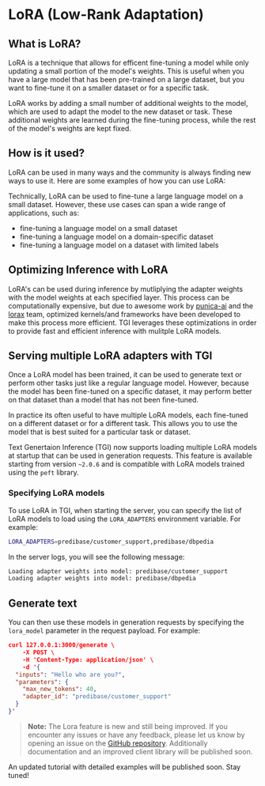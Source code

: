 # LoRA (Low-Rank Adaptation)

## What is LoRA?

LoRA is a technique that allows for efficent fine-tuning a model while only updating a small portion of the model's weights. This is useful when you have a large model that has been pre-trained on a large dataset, but you want to fine-tune it on a smaller dataset or for a specific task.

LoRA works by adding a small number of additional weights to the model, which are used to adapt the model to the new dataset or task. These additional weights are learned during the fine-tuning process, while the rest of the model's weights are kept fixed.

## How is it used?

LoRA can be used in many ways and the community is always finding new ways to use it. Here are some examples of how you can use LoRA:

Technically, LoRA can be used to fine-tune a large language model on a small dataset. However, these use cases can span a wide range of applications, such as:

- fine-tuning a language model on a small dataset
- fine-tuning a language model on a domain-specific dataset
- fine-tuning a language model on a dataset with limited labels

## Optimizing Inference with LoRA

LoRA's can be used during inference by mutliplying the adapter weights with the model weights at each specified layer. This process can be computationally expensive, but due to awesome work by [punica-ai](https://github.com/punica-ai/punica) and the [lorax](https://github.com/predibase/lorax) team, optimized kernels/and frameworks have been developed to make this process more efficient. TGI leverages these optimizations in order to provide fast and efficient inference with mulitple LoRA models.

## Serving multiple LoRA adapters with TGI

Once a LoRA model has been trained, it can be used to generate text or perform other tasks just like a regular language model. However, because the model has been fine-tuned on a specific dataset, it may perform better on that dataset than a model that has not been fine-tuned.

In practice its often useful to have multiple LoRA models, each fine-tuned on a different dataset or for a different task. This allows you to use the model that is best suited for a particular task or dataset.

Text Genertaion Inference (TGI) now supports loading multiple LoRA models at startup that can be used in generation requests. This feature is available starting from version `~2.0.6` and is compatible with LoRA models trained using the `peft` library.

### Specifying LoRA models

To use LoRA in TGI, when starting the server, you can specify the list of LoRA models to load using the `LORA_ADAPTERS` environment variable. For example:

```bash
LORA_ADAPTERS=predibase/customer_support,predibase/dbpedia
```

In the server logs, you will see the following message:

```txt
Loading adapter weights into model: predibase/customer_support
Loading adapter weights into model: predibase/dbpedia
```

## Generate text

You can then use these models in generation requests by specifying the `lora_model` parameter in the request payload. For example:

```json
curl 127.0.0.1:3000/generate \
    -X POST \
    -H 'Content-Type: application/json' \
    -d '{
  "inputs": "Hello who are you?",
  "parameters": {
    "max_new_tokens": 40,
    "adapter_id": "predibase/customer_support"
  }
}'
```

> **Note:** The Lora feature is new and still being improved. If you encounter any issues or have any feedback, please let us know by opening an issue on the [GitHub repository](https://github.com/huggingface/text-generation-inference/issues/new/choose). Additionally documentation and an improved client library will be published soon.

An updated tutorial with detailed examples will be published soon. Stay tuned!
